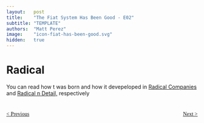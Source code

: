 ```yaml
---
layout:   post
title:    "The Fiat System Has Been Good - E02"
subtitle: "TEMPLATE"
authors:  "Matt Perez"
image:    "icon-fiat-has-been-good.svg"
hidden:   true
---
```


<div style="display:none; ">
 <p>Time for an alternative.</p>
</div>

<h1>Radical</h1>
 <p></p>
 <p></p>
 <p>You can read how t was born and how it devepeloped in <a href="https://www.amazon.com/dp/B0CN3X7J93" xxx="">Radical Companies</a> and <a href="Radical In Detail">Radical n Detail,</a> respectively</p>

<h1></h1>
 <p></p>
 <p></p>  
 <p></p>

<div style="margin-bottom:1in; font-family: American Typewriter, serif; ">
 <span style="float:left; ">
   <a href="https://radicalcompanies.com/2024/11/28/book4-intro">&lt; Previous</a>
 </span>
 <span style="float:right; ">
  <a href="https://radicalcompanies.com/2024/12/01/book4-02">Next &gt;</a>
 </span>
</div>


